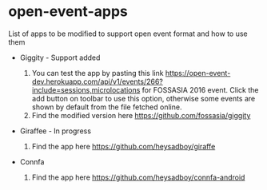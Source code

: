 # open-event-apps

List of apps to be modified to support open event format and how to use them

- Giggity - Support added
  1. You can test the app by pasting this link https://open-event-dev.herokuapp.com/api/v1/events/266?include=sessions,microlocations for FOSSASIA 2016 event. Click the add button on toolbar to use this option, otherwise some events are shown by default from the file fetched online.
  2. Find the modified version here https://github.com/fossasia/giggity

- Giraffee - In progress
  1. Find the app here  https://github.com/heysadboy/giraffe

- Connfa
  1. Find the app here https://github.com/heysadboy/connfa-android    